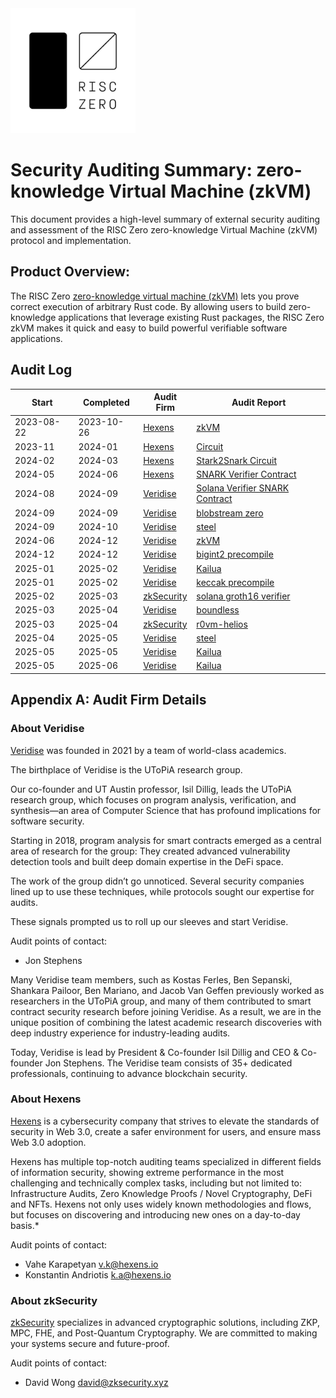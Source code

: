 <img src="RZ_logo.png" width="200">

# Security Auditing Summary: zero-knowledge Virtual Machine (zkVM)
This document provides a high-level summary of external security auditing and assessment of the RISC Zero zero-knowledge Virtual Machine (zkVM) protocol and implementation.

## Product Overview:
The RISC Zero [zero-knowledge virtual machine (zkVM)](https://dev.risczero.com/api/next/zkvm/) lets you prove correct execution of arbitrary Rust code. By allowing users to build zero-knowledge applications that leverage existing Rust packages, the RISC Zero zkVM makes it quick and easy to build powerful verifiable software applications. 

## Audit Log

| Start      | Completed  | Audit Firm                      | Audit Report                                                                     |
|------------|------------|---------------------------------|----------------------------------------------------------------------------------|
| 2023-08-22 | 2023-10-26 | [Hexens](#about-hexens)         | [zkVM](zkVM/hexens_zkVM_20231031.pdf)                                            |
| 2023-11    | 2024-01    | [Hexens](#about-hexens)         | [Circuit](circuits/hexens_v1c_stark2snark_20240520.pdf)                          |
| 2024-02    | 2024-03    | [Hexens](#about-hexens)         | [Stark2Snark Circuit](circuits/hexens_v1c_stark2snark_20240520.pdf)              |
| 2024-05    | 2024-06    | [Hexens](#about-hexens)         | [SNARK Verifier Contract](contracts/hexens_verifiercontract_20240605.pdf)        |
| 2024-08    | 2024-09    | [Veridise](#about-veridise)     | [Solana Verifier SNARK Contract](contracts/veridise_solanaverifier_20240904.pdf) |
| 2024-09    | 2024-09    | [Veridise](#about-veridise)     | [blobstream zero](blobstream/veridise-blobstream-20240909.pdf)                   |
| 2024-09    | 2024-10    | [Veridise](#about-veridise)     | [steel](steel/veridise_steel_20241007.pdf)                                       |
| 2024-06    | 2024-12    | [Veridise](#about-veridise)     | [zkVM](zkVM/veridise_zkVM_20250224.pdf)                                          |
| 2024-12    | 2024-12    | [Veridise](#about-veridise)     | [bigint2 precompile](precompiles/veridise_bigint2_240324.pdf)                    |
| 2025-01    | 2025-02    | [Veridise](#about-veridise)     | [Kailua](kailua/veridise-kailua-20250217.pdf)                                    |
| 2025-01    | 2025-02    | [Veridise](#about-veridise)     | [keccak precompile](precompiles/veridise_keccak-250221.pdf)                      |
| 2025-02    | 2025-03    | [zkSecurity](#about-zkSecurity) | [solana groth16 verifier](groth16/zksecurity_groth16.pdf)                        |
| 2025-03    | 2025-04    | [Veridise](#about-veridise)     | [boundless](boundless/veridise-boundless-250404.pdf)                             |
| 2025-03    | 2025-04    | [zkSecurity](#about-zkSecurity) | [r0vm-helios](r0vm-helios/zksecurity_helios_20250402.pdf)                        |
| 2025-04    | 2025-05    | [Veridise](#about-veridise)     | [steel](steel/veridise_steel_250414.pdf)                                         |
| 2025-05    | 2025-05    | [Veridise](#about-veridise)     | [Kailua](kailua/veridise-kailua-20250522.pdf)                                    |
| 2025-05    | 2025-06    | [Veridise](#about-veridise)     | [Kailua](kailua/veridise-kailua-20250616.pdf)                                    |

## Appendix A: Audit Firm Details

### About Veridise
[Veridise](https://veridise.com) was founded in 2021 by a team of world-class academics.

The birthplace of Veridise is the UToPiA research group.

Our co-founder and UT Austin professor, Isil Dillig, leads the UToPiA research group, which focuses on program analysis, verification, and synthesis—an area of Computer Science that has profound implications for software security.

Starting in 2018, program analysis for smart contracts emerged as a central area of research for the group: They created advanced vulnerability detection tools and built deep domain expertise in the DeFi space.

The work of the group didn’t go unnoticed. Several security companies lined up to use these techniques, while protocols sought our expertise for audits.

These signals prompted us to roll up our sleeves and start Veridise.

Audit points of contact:
* Jon Stephens

Many Veridise team members, such as Kostas Ferles, Ben Sepanski, Shankara Pailoor, Ben Mariano, and Jacob Van Geffen previously worked as researchers in the UToPiA group, and many of them contributed to smart contract security research before joining Veridise. As a result, we are in the unique position of combining the latest academic research discoveries with deep industry experience for industry-leading audits.

Today, Veridise is lead by President & Co-founder Isil Dillig and CEO & Co-founder Jon Stephens. The Veridise team consists of 35+ dedicated professionals, continuing to advance blockchain security.

### About Hexens
[Hexens](https://hexens.io) is a cybersecurity company that strives to elevate the standards of security in Web 3.0, create a safer environment for users, and ensure mass Web 3.0 adoption.

Hexens has multiple top-notch auditing teams specialized in different fields of information security, showing extreme performance in the most challenging and technically complex tasks, including but not limited to: Infrastructure Audits, Zero Knowledge Proofs / Novel Cryptography, DeFi and NFTs. Hexens not only uses widely known methodologies and flows, but focuses on discovering and introducing new ones on a day-to-day basis.*

Audit points of contact: 
* Vahe Karapetyan <v.k@hexens.io> 
* Konstantin Andriotis <k.a@hexens.io>

### About zkSecurity
[zkSecurity](https://www.zksecurity.xyz/) specializes in advanced cryptographic solutions, including ZKP, MPC, FHE, and Post-Quantum Cryptography. We are committed to making your systems secure and future-proof.

Audit points of contact:
* David Wong <david@zksecurity.xyz>
